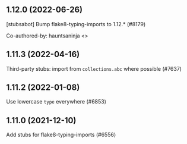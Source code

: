 ## 1.12.0 (2022-06-26)

[stubsabot] Bump flake8-typing-imports to 1.12.* (#8179)

Co-authored-by: hauntsaninja <>

## 1.11.3 (2022-04-16)

Third-party stubs: import from `collections.abc` where possible (#7637)

## 1.11.2 (2022-01-08)

Use lowercase `type` everywhere (#6853)

## 1.11.0 (2021-12-10)

Add stubs for flake8-typing-imports (#6556)

